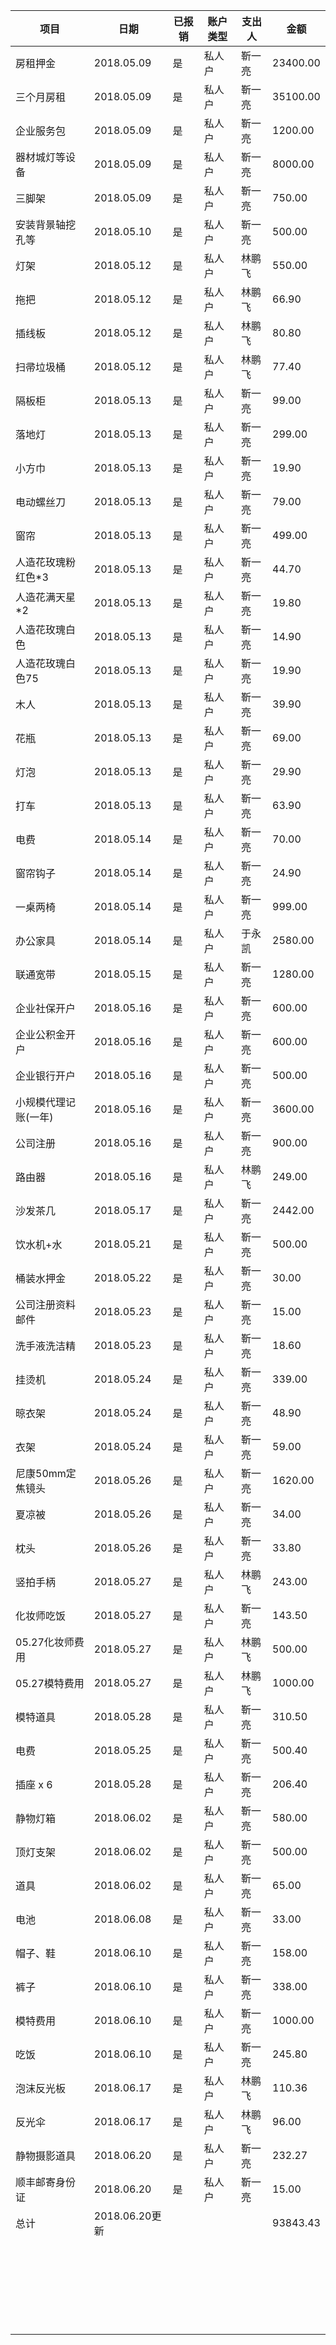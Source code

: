 | **项目**             | **日期**       | **已报销** | **账户类型** | **支出人** | **金额** |
| -------------------- | -------------- | ---------- | ------------ | ---------- | -------- |
| 房租押金             | 2018.05.09     | 是         | 私人户       | 靳一亮     | 23400.00 |
| 三个月房租           | 2018.05.09     | 是         | 私人户       | 靳一亮     | 35100.00 |
| 企业服务包           | 2018.05.09     | 是         | 私人户       | 靳一亮     | 1200.00  |
| 器材城灯等设备       | 2018.05.09     | 是         | 私人户       | 靳一亮     | 8000.00  |
| 三脚架               | 2018.05.09     | 是         | 私人户       | 靳一亮     | 750.00   |
| 安装背景轴挖孔等     | 2018.05.10     | 是         | 私人户       | 靳一亮     | 500.00   |
| 灯架                 | 2018.05.12     | 是         | 私人户       | 林鹏飞     | 550.00   |
| 拖把                 | 2018.05.12     | 是         | 私人户       | 林鹏飞     | 66.90    |
| 插线板               | 2018.05.12     | 是         | 私人户       | 林鹏飞     | 80.80    |
| 扫帚垃圾桶           | 2018.05.12     | 是         | 私人户       | 林鹏飞     | 77.40    |
| 隔板柜               | 2018.05.13     | 是         | 私人户       | 靳一亮     | 99.00    |
| 落地灯               | 2018.05.13     | 是         | 私人户       | 靳一亮     | 299.00   |
| 小方巾               | 2018.05.13     | 是         | 私人户       | 靳一亮     | 19.90    |
| 电动螺丝刀           | 2018.05.13     | 是         | 私人户       | 靳一亮     | 79.00    |
| 窗帘                 | 2018.05.13     | 是         | 私人户       | 靳一亮     | 499.00   |
| 人造花玫瑰粉红色*3   | 2018.05.13     | 是         | 私人户       | 靳一亮     | 44.70    |
| 人造花满天星*2       | 2018.05.13     | 是         | 私人户       | 靳一亮     | 19.80    |
| 人造花玫瑰白色       | 2018.05.13     | 是         | 私人户       | 靳一亮     | 14.90    |
| 人造花玫瑰白色75     | 2018.05.13     | 是         | 私人户       | 靳一亮     | 19.90    |
| 木人                 | 2018.05.13     | 是         | 私人户       | 靳一亮     | 39.90    |
| 花瓶                 | 2018.05.13     | 是         | 私人户       | 靳一亮     | 69.00    |
| 灯泡                 | 2018.05.13     | 是         | 私人户       | 靳一亮     | 29.90    |
| 打车                 | 2018.05.13     | 是         | 私人户       | 靳一亮     | 63.90    |
| 电费                 | 2018.05.14     | 是         | 私人户       | 靳一亮     | 70.00    |
| 窗帘钩子             | 2018.05.14     | 是         | 私人户       | 靳一亮     | 24.90    |
| 一桌两椅             | 2018.05.14     | 是         | 私人户       | 靳一亮     | 999.00   |
| 办公家具             | 2018.05.14     | 是         | 私人户       | 于永凯     | 2580.00  |
| 联通宽带             | 2018.05.15     | 是         | 私人户       | 靳一亮     | 1280.00  |
| 企业社保开户         | 2018.05.16     | 是         | 私人户       | 靳一亮     | 600.00   |
| 企业公积金开户       | 2018.05.16     | 是         | 私人户       | 靳一亮     | 600.00   |
| 企业银行开户         | 2018.05.16     | 是         | 私人户       | 靳一亮     | 500.00   |
| 小规模代理记账(一年) | 2018.05.16     | 是         | 私人户       | 靳一亮     | 3600.00  |
| 公司注册             | 2018.05.16     | 是         | 私人户       | 靳一亮     | 900.00   |
| 路由器               | 2018.05.16     | 是         | 私人户       | 林鹏飞     | 249.00   |
| 沙发茶几             | 2018.05.17     | 是         | 私人户       | 靳一亮     | 2442.00  |
| 饮水机+水            | 2018.05.21     | 是         | 私人户       | 靳一亮     | 500.00   |
| 桶装水押金           | 2018.05.22     | 是         | 私人户       | 靳一亮     | 30.00    |
| 公司注册资料邮件     | 2018.05.23     | 是         | 私人户       | 靳一亮     | 15.00    |
| 洗手液洗洁精         | 2018.05.23     | 是         | 私人户       | 靳一亮     | 18.60    |
| 挂烫机               | 2018.05.24     | 是         | 私人户       | 靳一亮     | 339.00   |
| 晾衣架               | 2018.05.24     | 是         | 私人户       | 靳一亮     | 48.90    |
| 衣架                 | 2018.05.24     | 是         | 私人户       | 靳一亮     | 59.00    |
| 尼康50mm定焦镜头     | 2018.05.26     | 是         | 私人户       | 靳一亮     | 1620.00  |
| 夏凉被               | 2018.05.26     | 是         | 私人户       | 靳一亮     | 34.00    |
| 枕头                 | 2018.05.26     | 是         | 私人户       | 靳一亮     | 33.80    |
| 竖拍手柄             | 2018.05.27     | 是         | 私人户       | 林鹏飞     | 243.00   |
| 化妆师吃饭           | 2018.05.27     | 是         | 私人户       | 靳一亮     | 143.50   |
| 05.27化妆师费用      | 2018.05.27     | 是         | 私人户       | 林鹏飞     | 500.00   |
| 05.27模特费用        | 2018.05.27     | 是         | 私人户       | 林鹏飞     | 1000.00  |
| 模特道具             | 2018.05.28     | 是         | 私人户       | 靳一亮     | 310.50   |
| 电费                 | 2018.05.25     | 是         | 私人户       | 靳一亮     | 500.40   |
| 插座 x 6             | 2018.05.28     | 是         | 私人户       | 靳一亮     | 206.40   |
| 静物灯箱             | 2018.06.02     | 是         | 私人户       | 靳一亮     | 580.00   |
| 顶灯支架             | 2018.06.02     | 是         | 私人户       | 靳一亮     | 500.00   |
| 道具                 | 2018.06.02     | 是         | 私人户       | 靳一亮     | 65.00    |
| 电池                 | 2018.06.08     | 是         | 私人户       | 靳一亮     | 33.00    |
| 帽子、鞋             | 2018.06.10     | 是         | 私人户       | 靳一亮     | 158.00   |
| 裤子                 | 2018.06.10     | 是         | 私人户       | 靳一亮     | 338.00   |
| 模特费用             | 2018.06.10     | 是         | 私人户       | 靳一亮     | 1000.00  |
| 吃饭                 | 2018.06.10     | 是         | 私人户       | 靳一亮     | 245.80   |
| 泡沫反光板           | 2018.06.17     | 是         | 私人户       | 林鹏飞     | 110.36   |
| 反光伞               | 2018.06.17     | 是         | 私人户       | 林鹏飞     | 96.00    |
| 静物摄影道具         | 2018.06.20     | 是         | 私人户       | 靳一亮     | 232.27   |
| 顺丰邮寄身份证       | 2018.06.20     | 是         | 私人户       | 靳一亮     | 15.00    |
| 总计                 | 2018.06.20更新 |            |              |            | 93843.43 |
|                      |                |            |              |            |          |
|                      |                |            |              |            |          |
|                      |                |            |              |            |          |
|                      |                |            |              |            |          |
|                      |                |            |              |            |          |
|                      |                |            |              |            |          |
|                      |                |            |              |            |          |
|                      |                |            |              |            |          |
|                      |                |            |              |            |          |
|                      |                |            |              |            |          |
|                      |                |            |              |            |          |
|                      |                |            |              |            |          |
|                      |                |            |              |            |          |
|                      |                |            |              |            |          |
|                      |                |            |              |            |          |
|                      |                |            |              |            |          |
|                      |                |            |              |            |          |
|                      |                |            |              |            |          |
|                      |                |            |              |            |          |
|                      |                |            |              |            |          |
|                      |                |            |              |            |          |
|                      |                |            |              |            |          |
|                      |                |            |              |            |          |
|                      |                |            |              |            |          |
|                      |                |            |              |            |          |